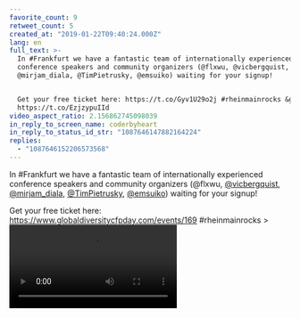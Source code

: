 ```yaml
---
favorite_count: 9
retweet_count: 5
created_at: "2019-01-22T09:40:24.000Z"
lang: en
full_text: >-
  In #Frankfurt we have a fantastic team of internationally experienced
  conference speakers and community organizers (@flxwu, @vicbergquist,
  @mirjam_diala, @TimPietrusky, @emsuiko) waiting for your signup!


  Get your free ticket here: https://t.co/Gyv1U29o2j #rheinmainrocks &gt;
  https://t.co/EzjzypuIId
video_aspect_ratio: 2.156862745098039
in_reply_to_screen_name: coderbyheart
in_reply_to_status_id_str: "1087646147882164224"
replies:
  - "1087646152206573568"
---
```


In #Frankfurt we have a fantastic team of internationally experienced conference
speakers and community organizers (@flxwu,
[@vicbergquist](https://twitter.com/vicbergquist),
[@mirjam_diala](https://twitter.com/mirjam_diala),
[@TimPietrusky](https://twitter.com/TimPietrusky),
[@emsuiko](https://twitter.com/emsuiko)) waiting for your signup!

Get your free ticket here: <https://www.globaldiversitycfpday.com/events/169>
#rheinmainrocks &gt;
![Embedded Video](https://twitter-media-coderbyheart.s3.eu-north-1.amazonaws.com/1087646149954088960-DxgXXnJW0AAI36g.mp4)
